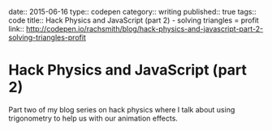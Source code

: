 date:: 2015-06-16
type:: codepen
category:: writing
published:: true
tags:: code
title:: Hack Physics and JavaScript (part 2) - solving triangles = profit
link:: http://codepen.io/rachsmith/blog/hack-physics-and-javascript-part-2-solving-triangles-profit

# Hack Physics and JavaScript (part 2)

Part two of my blog series on hack physics where I talk about using trigonometry to help us with our animation effects.